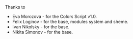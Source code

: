 Thanks to

* Eva Morozova - for the Colors Script v1.0.
* Felix Loginov - for the base, modules system and sheme.
* Ivan Nikolsky - for the base.
* Nikita Simonov - for the base.
